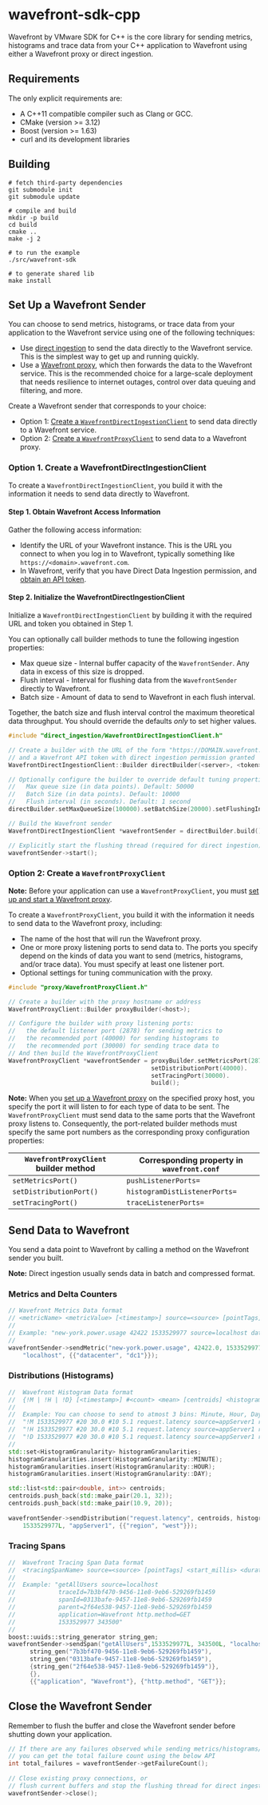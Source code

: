 # wavefront-sdk-cpp
Wavefront by VMware SDK for C++ is the core library for sending metrics, histograms and trace data from your C++ application to Wavefront using either a Wavefront proxy or direct ingestion.

## Requirements
The only explicit requirements are:

* A C++11 compatible compiler such as Clang or GCC. 
* CMake (version >= 3.12)
* Boost (version >= 1.63)
* curl and its development libraries

## Building
```
# fetch third-party dependencies
git submodule init
git submodule update

# compile and build
mkdir -p build
cd build
cmake ..
make -j 2

# to run the example
./src/wavefront-sdk

# to generate shared lib 
make install
```

## Set Up a Wavefront Sender

You can choose to send metrics, histograms, or trace data from your application to the Wavefront service using one of the following techniques:
* Use [direct ingestion](https://docs.wavefront.com/direct_ingestion.html) to send the data directly to the Wavefront service. This is the simplest way to get up and running quickly.
* Use a [Wavefront proxy](https://docs.wavefront.com/proxies.html), which then forwards the data to the Wavefront service. This is the recommended choice for a large-scale deployment that needs resilience to internet outages, control over data queuing and filtering, and more.

Create a Wavefront sender that corresponds to your choice:
* Option 1: [Create a `WavefrontDirectIngestionClient`](#option-1-create-a-wavefrontdirectingestionclient) to send data directly to a Wavefront service.
* Option 2: [Create a `WavefrontProxyClient`](#option-2-create-a-wavefrontproxyclient) to send data to a Wavefront proxy.

### Option 1. Create a WavefrontDirectIngestionClient
To create a `WavefrontDirectIngestionClient`, you build it with the information it needs to send data directly to Wavefront.

#### Step 1. Obtain Wavefront Access Information
Gather the following access information:

* Identify the URL of your Wavefront instance. This is the URL you connect to when you log in to Wavefront, typically something like `https://<domain>.wavefront.com`.
* In Wavefront, verify that you have Direct Data Ingestion permission, and [obtain an API token](http://docs.wavefront.com/wavefront_api.html#generating-an-api-token).

#### Step 2. Initialize the WavefrontDirectIngestionClient
Initialize a `WavefrontDirectIngestionClient` by building it with the required URL and token you obtained in Step 1.

You can optionally call builder methods to tune the following ingestion properties:

* Max queue size - Internal buffer capacity of the `WavefrontSender`. Any data in excess of this size is dropped.
* Flush interval - Interval for flushing data from the `WavefrontSender` directly to Wavefront.
* Batch size - Amount of data to send to Wavefront in each flush interval.

Together, the batch size and flush interval control the maximum theoretical data throughput. You should override the defaults _only_ to set higher values.


```cpp
#include "direct_ingestion/WavefrontDirectIngestionClient.h"

// Create a builder with the URL of the form "https://DOMAIN.wavefront.com"
// and a Wavefront API token with direct ingestion permission granted
WavefrontDirectIngestionClient::Builder directBuilder(<server>, <token>);

// Optionally configure the builder to override default tuning properties
//   Max queue size (in data points). Default: 50000 
//   Batch Size (in data points). Default: 10000
//   Flush interval (in seconds). Default: 1 second 
directBuilder.setMaxQueueSize(100000).setBatchSize(20000).setFlushingInterval(2);

// Build the Wavefront sender
WavefrontDirectIngestionClient *wavefrontSender = directBuilder.build();

// Explicitly start the flushing thread (required for direct ingestion)
wavefrontSender->start();
```

### Option 2: Create a `WavefrontProxyClient`

**Note:** Before your application can use a `WavefrontProxyClient`, you must [set up and start a Wavefront proxy](https://github.com/wavefrontHQ/java/tree/master/proxy#set-up-a-wavefront-proxy).

To create a `WavefrontProxyClient`, you build it with the information it needs to send data to the Wavefront proxy, including:

* The name of the host that will run the Wavefront proxy.
* One or more proxy listening ports to send data to. The ports you specify depend on the kinds of data you want to send (metrics, histograms, and/or trace data). You must specify at least one listener port.
* Optional settings for tuning communication with the proxy.


```cpp
#include "proxy/WavefrontProxyClient.h"

// Create a builder with the proxy hostname or address
WavefrontProxyClient::Builder proxyBuilder(<host>);

// Configure the builder with proxy listening ports:
//   the default listener port (2878) for sending metrics to
//   the recommended port (40000) for sending histograms to
//   the recommended port (30000) for sending trace data to
// And then build the WavefrontProxyClient
WavefrontProxyClient *wavefrontSender = proxyBuilder.setMetricsPort(2878).
                                        setDistributionPort(40000).
                                        setTracingPort(30000).
                                        build();
```

**Note:** When you [set up a Wavefront proxy](https://github.com/wavefrontHQ/java/tree/master/proxy#set-up-a-wavefront-proxy) on the specified proxy host, you specify the port it will listen to for each type of data to be sent. The `WavefrontProxyClient` must send data to the same ports that the Wavefront proxy listens to. Consequently, the port-related builder methods must specify the same port numbers as the corresponding proxy configuration properties:

| `WavefrontProxyClient` builder method | Corresponding property in `wavefront.conf` |
| ----- | -------- |
| `setMetricsPort()` | `pushListenerPorts=` |
| `setDistributionPort()` | `histogramDistListenerPorts=` |
| `setTracingPort()` | `traceListenerPorts=` |

## Send Data to Wavefront

You send a data point to Wavefront by calling a method on the Wavefront sender you built.
  
**Note:** Direct ingestion usually sends data in batch and compressed format. 

### Metrics and Delta Counters


```cpp
// Wavefront Metrics Data format
// <metricName> <metricValue> [<timestamp>] source=<source> [pointTags]
//
// Example: "new-york.power.usage 42422 1533529977 source=localhost datacenter=dc1"
//
wavefrontSender->sendMetric("new-york.power.usage", 42422.0, 1533529977L,
    "localhost", {{"datacenter", "dc1"}});
```
### Distributions (Histograms)

```cpp
//  Wavefront Histogram Data format
//  {!M | !H | !D} [<timestamp>] #<count> <mean> [centroids] <histogramName> source=<source> [pointTags]
// 
//  Example: You can choose to send to atmost 3 bins: Minute, Hour, Day
//  "!M 1533529977 #20 30.0 #10 5.1 request.latency source=appServer1 region=us-west"
//  "!H 1533529977 #20 30.0 #10 5.1 request.latency source=appServer1 region=us-west"
//  "!D 1533529977 #20 30.0 #10 5.1 request.latency source=appServer1 region=us-west"
// 
std::set<HistogramGranularity> histogramGranularities;
histogramGranularities.insert(HistogramGranularity::MINUTE);
histogramGranularities.insert(HistogramGranularity::HOUR);
histogramGranularities.insert(HistogramGranularity::DAY);

std::list<std::pair<double, int>> centroids;
centroids.push_back(std::make_pair(20.1, 32));
centroids.push_back(std::make_pair(10.9, 20));
    
wavefrontSender->sendDistribution("request.latency", centroids, histogramGranularities, 
    1533529977L, "appServer1", {{"region", "west"}});
```

### Tracing Spans
```cpp
//  Wavefront Tracing Span Data format
//  <tracingSpanName> source=<source> [pointTags] <start_millis> <duration_milliseconds>
// 
//  Example: "getAllUsers source=localhost
//            traceId=7b3bf470-9456-11e8-9eb6-529269fb1459
//            spanId=0313bafe-9457-11e8-9eb6-529269fb1459
//            parent=2f64e538-9457-11e8-9eb6-529269fb1459
//            application=Wavefront http.method=GET
//            1533529977 343500"
// 
boost::uuids::string_generator string_gen;
wavefrontSender->sendSpan("getAllUsers",1533529977L, 343500L, "localhost",
      string_gen("7b3bf470-9456-11e8-9eb6-529269fb1459"),
      string_gen("0313bafe-9457-11e8-9eb6-529269fb1459"),
      {string_gen("2f64e538-9457-11e8-9eb6-529269fb1459")}, 
      {},
      {{"application", "Wavefront"}, {"http.method", "GET"}};
```


## Close the Wavefront Sender

Remember to flush the buffer and close the Wavefront sender before shutting down your application.

```cpp
// If there are any failures observed while sending metrics/histograms/tracing-spans above, 
// you can get the total failure count using the below API
int total_failures = wavefrontSender->getFailureCount();
  
// Close existing proxy connections, or 
// flush current buffers and stop the flushing thread for direct ingestion
wavefrontSender->close();
```
